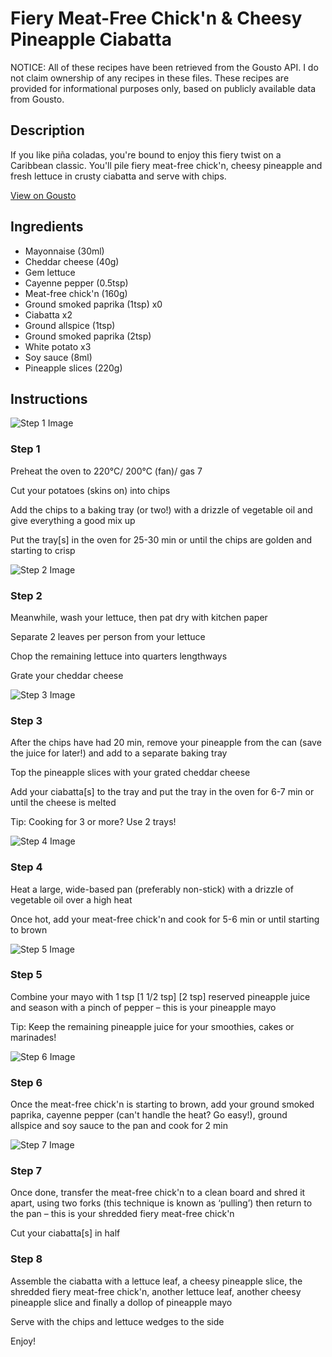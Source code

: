 # Fiery Meat-Free Chick'n & Cheesy Pineapple Ciabatta

NOTICE: All of these recipes have been retrieved from the Gousto API. I do not claim ownership of any recipes in these files. These recipes are provided for informational purposes only, based on publicly available data from Gousto.

## Description

If you like piña coladas, you're bound to enjoy this fiery twist on a Caribbean classic. You'll pile fiery meat-free chick'n, cheesy pineapple and fresh lettuce in crusty ciabatta and serve with chips.

[View on Gousto](https://www.gousto.co.uk/recipes/cookbook/fiery-meat-free-chickn-cheesy-pineapple-ciabatta)

## Ingredients

- Mayonnaise (30ml)
- Cheddar cheese (40g)
- Gem lettuce
- Cayenne pepper (0.5tsp)
- Meat-free chick'n (160g)
- Ground smoked paprika (1tsp) x0
- Ciabatta x2
- Ground allspice (1tsp)
- Ground smoked paprika (2tsp)
- White potato x3
- Soy sauce (8ml)
- Pineapple slices (220g)

## Instructions

![Step 1 Image](https://production-media.gousto.co.uk/cms/recipe-step-image/Step-1-copy-1684227513635-x200.jpg)

### Step 1

Preheat the oven to 220°C/ 200°C (fan)/ gas 7

Cut your potatoes (skins on) into chips

Add the chips to a baking tray (or two!) with a drizzle of vegetable oil and give everything a good mix up

Put the tray[s] in the oven for 25-30 min or until the chips are golden and starting to crisp

![Step 2 Image](https://production-media.gousto.co.uk/cms/recipe-step-image/Step-2-copy-1684227517118-x200.jpg)

### Step 2

Meanwhile, wash your lettuce, then pat dry with kitchen paper

Separate 2 leaves per person from your lettuce

Chop the remaining lettuce<span class="text-danger"> </span>into quarters lengthways

Grate your cheddar cheese

![Step 3 Image](https://production-media.gousto.co.uk/cms/recipe-step-image/Step-3-copy-1684227522332-x200.jpg)

### Step 3

After the chips have had 20 min, remove your pineapple from the can (save the juice for later!) and add to a separate baking tray

Top the pineapple slices with your grated cheddar cheese

Add your ciabatta[s] to the tray and put the tray in the oven for 6-7 min or until the cheese is melted

Tip: Cooking for 3 or more? Use 2 trays!

![Step 4 Image](https://production-media.gousto.co.uk/cms/recipe-step-image/Step-4-copy-1684227534653-x200.jpg)

### Step 4

Heat a large, wide-based pan (preferably non-stick) with a drizzle of vegetable oil over a high heat

Once hot, add your meat-free chick'n and cook for 5-6 min or until starting to brown

![Step 5 Image](https://production-media.gousto.co.uk/cms/recipe-step-image/Step-5-copy-1684227536953-x200.jpg)

### Step 5

Combine your mayo with 1 tsp <span class="text-purple">[1 1/2 tsp]</span> <span class="text-danger">[2 tsp] </span>reserved pineapple juice and season with a pinch of pepper – this is your pineapple mayo

Tip: Keep the remaining pineapple juice for your smoothies, cakes or marinades!

![Step 6 Image](https://production-media.gousto.co.uk/cms/recipe-step-image/Step-6-copy-1684227543276-x200.jpg)

### Step 6

Once the meat-free chick'n is starting to brown, add your ground smoked paprika, cayenne pepper (can't handle the heat? Go easy!), ground allspice and soy sauce to the pan and cook for 2 min

![Step 7 Image](https://production-media.gousto.co.uk/cms/recipe-step-image/Step-7-copy-1684227545507-x200.jpg)

### Step 7

Once done, transfer the meat-free chick'n to a clean board and shred it apart, using two forks (this technique is known as ‘pulling’) then return to the pan – this is your shredded fiery meat-free chick'n

Cut your ciabatta[s] in half

### Step 8

Assemble the ciabatta with a lettuce leaf, a cheesy pineapple slice, the shredded fiery meat-free chick'n, another lettuce leaf, another cheesy pineapple slice and finally a dollop of pineapple mayo

Serve with the chips and lettuce wedges to the side

Enjoy!

